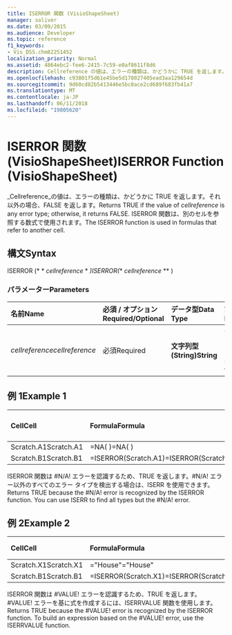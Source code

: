 ```yaml
---
title: ISERROR 関数 (VisioShapeSheet)
manager: soliver
ms.date: 03/09/2015
ms.audience: Developer
ms.topic: reference
f1_keywords:
- Vis_DSS.chm82251452
localization_priority: Normal
ms.assetid: 4864ebc2-fee6-2415-7c59-e0af8611f8d6
description: Cellreference の値は、エラーの種類は、かどうかに TRUE を返します。それ以外の場合、FALSE を返します。 ISERROR 関数は、別のセルを参照する数式で使用されます。
ms.openlocfilehash: c93801f5d61e45be5d178027405ead3aa129654d
ms.sourcegitcommit: 9d60cd82b5413446e5bc8ace2cd689f683fb41a7
ms.translationtype: MT
ms.contentlocale: ja-JP
ms.lasthandoff: 06/11/2018
ms.locfileid: "19805620"
---
```

# <a name="iserror-function-visioshapesheet"></a><span data-ttu-id="35e42-104">ISERROR 関数 (VisioShapeSheet)</span><span class="sxs-lookup"><span data-stu-id="35e42-104">ISERROR Function (VisioShapeSheet)</span></span>

<span data-ttu-id="35e42-105">_Cellreference_の値は、エラーの種類は、かどうかに TRUE を返します。それ以外の場合、FALSE を返します。</span><span class="sxs-lookup"><span data-stu-id="35e42-105">Returns TRUE if the value of  _cellreference_ is any error type; otherwise, it returns FALSE.</span></span> <span data-ttu-id="35e42-106">ISERROR 関数は、別のセルを参照する数式で使用されます。</span><span class="sxs-lookup"><span data-stu-id="35e42-106">The ISERROR function is used in formulas that refer to another cell.</span></span> 
  
## <a name="syntax"></a><span data-ttu-id="35e42-107">構文</span><span class="sxs-lookup"><span data-stu-id="35e42-107">Syntax</span></span>

<span data-ttu-id="35e42-108">ISERROR (* * *cellreference* * *)</span><span class="sxs-lookup"><span data-stu-id="35e42-108">ISERROR(** *cellreference* ** )</span></span> 
  
### <a name="parameters"></a><span data-ttu-id="35e42-109">パラメーター</span><span class="sxs-lookup"><span data-stu-id="35e42-109">Parameters</span></span>

|<span data-ttu-id="35e42-110">**名前**</span><span class="sxs-lookup"><span data-stu-id="35e42-110">**Name**</span></span>|<span data-ttu-id="35e42-111">**必須 / オプション**</span><span class="sxs-lookup"><span data-stu-id="35e42-111">**Required/Optional**</span></span>|<span data-ttu-id="35e42-112">**データ型**</span><span class="sxs-lookup"><span data-stu-id="35e42-112">**Data Type**</span></span>|<span data-ttu-id="35e42-113">**説明**</span><span class="sxs-lookup"><span data-stu-id="35e42-113">**Description**</span></span>|
|:-----|:-----|:-----|:-----|
| <span data-ttu-id="35e42-114">_cellreference_</span><span class="sxs-lookup"><span data-stu-id="35e42-114">_cellreference_</span></span> <br/> |<span data-ttu-id="35e42-115">必須</span><span class="sxs-lookup"><span data-stu-id="35e42-115">Required</span></span>  <br/> |<span data-ttu-id="35e42-116">**文字列型 (String)**</span><span class="sxs-lookup"><span data-stu-id="35e42-116">**String**</span></span> <br/> |<span data-ttu-id="35e42-117">セルの参照を指定します。</span><span class="sxs-lookup"><span data-stu-id="35e42-117">Reference to a cell.</span></span>  <br/> |
   
## <a name="example-1"></a><span data-ttu-id="35e42-118">例 1</span><span class="sxs-lookup"><span data-stu-id="35e42-118">Example 1</span></span>

|<span data-ttu-id="35e42-119">**Cell**</span><span class="sxs-lookup"><span data-stu-id="35e42-119">**Cell**</span></span>|<span data-ttu-id="35e42-120">**Formula**</span><span class="sxs-lookup"><span data-stu-id="35e42-120">**Formula**</span></span>|<span data-ttu-id="35e42-121">**戻り値**</span><span class="sxs-lookup"><span data-stu-id="35e42-121">**Value returned**</span></span>|
|:-----|:-----|:-----|
|<span data-ttu-id="35e42-122">Scratch.A1</span><span class="sxs-lookup"><span data-stu-id="35e42-122">Scratch.A1</span></span>  <br/> |<span data-ttu-id="35e42-123">=NA( )</span><span class="sxs-lookup"><span data-stu-id="35e42-123">=NA( )</span></span>  <br/> |<span data-ttu-id="35e42-124">#N/A!</span><span class="sxs-lookup"><span data-stu-id="35e42-124">#N/A!</span></span>  <br/> |
|<span data-ttu-id="35e42-125">Scratch.B1</span><span class="sxs-lookup"><span data-stu-id="35e42-125">Scratch.B1</span></span>  <br/> |<span data-ttu-id="35e42-126">=ISERROR(Scratch.A1)</span><span class="sxs-lookup"><span data-stu-id="35e42-126">=ISERROR(Scratch.A1)</span></span>  <br/> |<span data-ttu-id="35e42-127">TRUE</span><span class="sxs-lookup"><span data-stu-id="35e42-127">TRUE</span></span>  <br/> |
   
<span data-ttu-id="35e42-p103">ISERROR 関数は #N/A! エラーを認識するため、TRUE を返します。#N/A! エラー以外のすべてのエラー タイプを検出する場合は、ISERR を使用できます。</span><span class="sxs-lookup"><span data-stu-id="35e42-p103">Returns TRUE because the #N/A! error is recognized by the ISERROR function. You can use ISERR to find all types but the #N/A! error.</span></span>
  
## <a name="example-2"></a><span data-ttu-id="35e42-132">例 2</span><span class="sxs-lookup"><span data-stu-id="35e42-132">Example 2</span></span>

|<span data-ttu-id="35e42-133">**Cell**</span><span class="sxs-lookup"><span data-stu-id="35e42-133">**Cell**</span></span>|<span data-ttu-id="35e42-134">**Formula**</span><span class="sxs-lookup"><span data-stu-id="35e42-134">**Formula**</span></span>|<span data-ttu-id="35e42-135">**戻り値**</span><span class="sxs-lookup"><span data-stu-id="35e42-135">**Value returned**</span></span>|
|:-----|:-----|:-----|
|<span data-ttu-id="35e42-136">Scratch.X1</span><span class="sxs-lookup"><span data-stu-id="35e42-136">Scratch.X1</span></span>  <br/> |<span data-ttu-id="35e42-137">="House"</span><span class="sxs-lookup"><span data-stu-id="35e42-137">="House"</span></span>  <br/> |<span data-ttu-id="35e42-138">#VALUE!</span><span class="sxs-lookup"><span data-stu-id="35e42-138">#VALUE!</span></span>  <br/> |
|<span data-ttu-id="35e42-139">Scratch.B1</span><span class="sxs-lookup"><span data-stu-id="35e42-139">Scratch.B1</span></span>  <br/> |<span data-ttu-id="35e42-140">=ISERROR(Scratch.X1)</span><span class="sxs-lookup"><span data-stu-id="35e42-140">=ISERROR(Scratch.X1)</span></span>  <br/> |<span data-ttu-id="35e42-141">TRUE</span><span class="sxs-lookup"><span data-stu-id="35e42-141">TRUE</span></span>  <br/> |
   
<span data-ttu-id="35e42-p104">ISERROR 関数は #VALUE! エラーを認識するため、TRUE を返します。#VALUE! エラーを基に式を作成するには、ISERRVALUE 関数を使用します。</span><span class="sxs-lookup"><span data-stu-id="35e42-p104">Returns TRUE because the #VALUE! error is recognized by the ISERROR function. To build an expression based on the #VALUE! error, use the ISERRVALUE function.</span></span>
  

